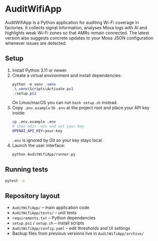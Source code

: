 # AuditWifiApp

AuditWifiApp is a Python application for auditing Wi-Fi coverage in factories. It collects signal information, analyses Moxa logs with AI and highlights weak Wi-Fi zones so that AMRs remain connected. The latest version also suggests concrete updates to your Moxa JSON configuration whenever issues are detected.

## Setup

1. Install Python 3.11 or newer.
2. Create a virtual environment and install dependencies:
   ```powershell
   python -m venv .venv
   .\.venv\Scripts\Activate.ps1
   ./setup.ps1
   ```
   On Linux/macOS you can run `bash setup.sh` instead.
3. Copy `.env.example` to `.env` at the project root and place your API key inside:
   ```bash
   cp .env.example .env
   # then edit .env and set your key
   OPENAI_API_KEY=your-key
   ```
   `.env` is ignored by Git so your key stays local.
4. Launch the user interface:
   ```bash
   python AuditWifiApp/runner.py
   ```

## Running tests

```bash
pytest -v
```

## Repository layout

- `AuditWifiApp/` – main application code
- `AuditWifiApp/tests/` – unit tests
- `requirements.txt` – Python dependencies
- `setup.ps1` / `setup.sh` – install scripts
- `AuditWifiApp/config.yaml` – edit thresholds and UI settings
- Backup files from previous versions live in `AuditWifiApp/archive/`
